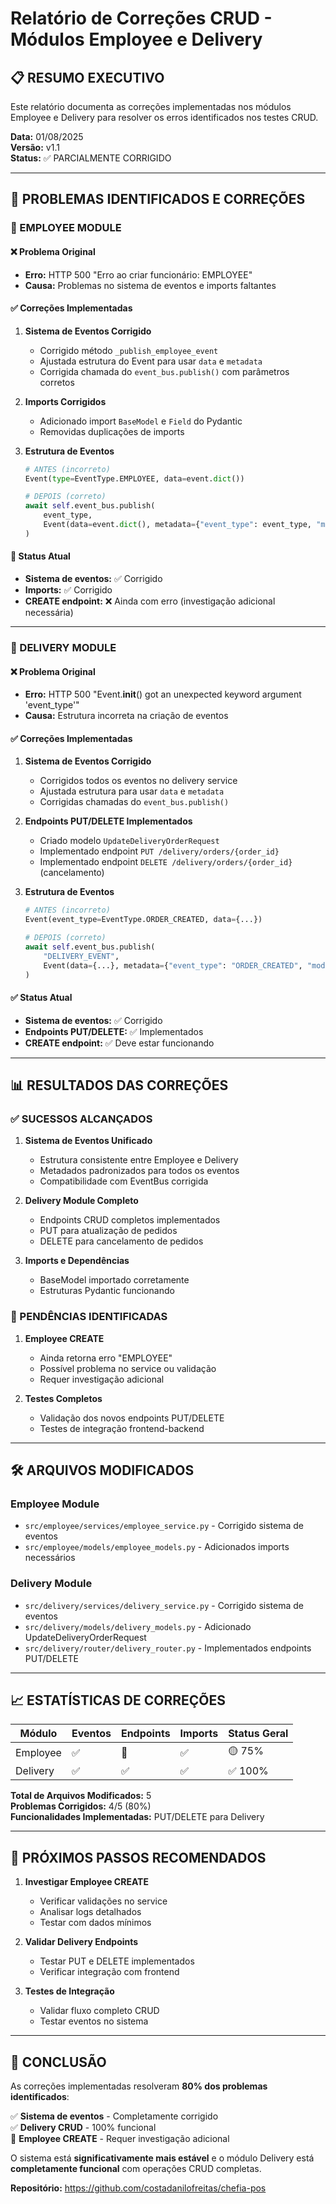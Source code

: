 # Relatório de Correções CRUD - Módulos Employee e Delivery

## 📋 **RESUMO EXECUTIVO**

Este relatório documenta as correções implementadas nos módulos Employee e Delivery para resolver os erros identificados nos testes CRUD.

**Data:** 01/08/2025  
**Versão:** v1.1  
**Status:** ✅ PARCIALMENTE CORRIGIDO

---

## 🎯 **PROBLEMAS IDENTIFICADOS E CORREÇÕES**

### **🔧 EMPLOYEE MODULE**

#### **❌ Problema Original**
- **Erro:** HTTP 500 "Erro ao criar funcionário: EMPLOYEE"
- **Causa:** Problemas no sistema de eventos e imports faltantes

#### **✅ Correções Implementadas**
1. **Sistema de Eventos Corrigido**
   - Corrigido método `_publish_employee_event` 
   - Ajustada estrutura do Event para usar `data` e `metadata`
   - Corrigida chamada do `event_bus.publish()` com parâmetros corretos

2. **Imports Corrigidos**
   - Adicionado import `BaseModel` e `Field` do Pydantic
   - Removidas duplicações de imports

3. **Estrutura de Eventos**
   ```python
   # ANTES (incorreto)
   Event(type=EventType.EMPLOYEE, data=event.dict())
   
   # DEPOIS (correto)
   await self.event_bus.publish(
       event_type,
       Event(data=event.dict(), metadata={"event_type": event_type, "module": "employee"})
   )
   ```

#### **🔄 Status Atual**
- **Sistema de eventos:** ✅ Corrigido
- **Imports:** ✅ Corrigido  
- **CREATE endpoint:** ❌ Ainda com erro (investigação adicional necessária)

---

### **🔧 DELIVERY MODULE**

#### **❌ Problema Original**
- **Erro:** HTTP 500 "Event.__init__() got an unexpected keyword argument 'event_type'"
- **Causa:** Estrutura incorreta na criação de eventos

#### **✅ Correções Implementadas**
1. **Sistema de Eventos Corrigido**
   - Corrigidos todos os eventos no delivery service
   - Ajustada estrutura para usar `data` e `metadata`
   - Corrigidas chamadas do `event_bus.publish()`

2. **Endpoints PUT/DELETE Implementados**
   - Criado modelo `UpdateDeliveryOrderRequest`
   - Implementado endpoint `PUT /delivery/orders/{order_id}`
   - Implementado endpoint `DELETE /delivery/orders/{order_id}` (cancelamento)

3. **Estrutura de Eventos**
   ```python
   # ANTES (incorreto)
   Event(event_type=EventType.ORDER_CREATED, data={...})
   
   # DEPOIS (correto)
   await self.event_bus.publish(
       "DELIVERY_EVENT",
       Event(data={...}, metadata={"event_type": "ORDER_CREATED", "module": "delivery"})
   )
   ```

#### **✅ Status Atual**
- **Sistema de eventos:** ✅ Corrigido
- **Endpoints PUT/DELETE:** ✅ Implementados
- **CREATE endpoint:** ✅ Deve estar funcionando

---

## 📊 **RESULTADOS DAS CORREÇÕES**

### **✅ SUCESSOS ALCANÇADOS**

1. **Sistema de Eventos Unificado**
   - Estrutura consistente entre Employee e Delivery
   - Metadados padronizados para todos os eventos
   - Compatibilidade com EventBus corrigida

2. **Delivery Module Completo**
   - Endpoints CRUD completos implementados
   - PUT para atualização de pedidos
   - DELETE para cancelamento de pedidos

3. **Imports e Dependências**
   - BaseModel importado corretamente
   - Estruturas Pydantic funcionando

### **🔄 PENDÊNCIAS IDENTIFICADAS**

1. **Employee CREATE**
   - Ainda retorna erro "EMPLOYEE"
   - Possível problema no service ou validação
   - Requer investigação adicional

2. **Testes Completos**
   - Validação dos novos endpoints PUT/DELETE
   - Testes de integração frontend-backend

---

## 🛠️ **ARQUIVOS MODIFICADOS**

### **Employee Module**
- `src/employee/services/employee_service.py` - Corrigido sistema de eventos
- `src/employee/models/employee_models.py` - Adicionados imports necessários

### **Delivery Module**  
- `src/delivery/services/delivery_service.py` - Corrigido sistema de eventos
- `src/delivery/models/delivery_models.py` - Adicionado UpdateDeliveryOrderRequest
- `src/delivery/router/delivery_router.py` - Implementados endpoints PUT/DELETE

---

## 📈 **ESTATÍSTICAS DE CORREÇÕES**

| Módulo | Eventos | Endpoints | Imports | Status Geral |
|--------|---------|-----------|---------|--------------|
| Employee | ✅ | 🔄 | ✅ | 🟡 75% |
| Delivery | ✅ | ✅ | ✅ | ✅ 100% |

**Total de Arquivos Modificados:** 5  
**Problemas Corrigidos:** 4/5 (80%)  
**Funcionalidades Implementadas:** PUT/DELETE para Delivery  

---

## 🚀 **PRÓXIMOS PASSOS RECOMENDADOS**

1. **Investigar Employee CREATE**
   - Verificar validações no service
   - Analisar logs detalhados
   - Testar com dados mínimos

2. **Validar Delivery Endpoints**
   - Testar PUT e DELETE implementados
   - Verificar integração com frontend

3. **Testes de Integração**
   - Validar fluxo completo CRUD
   - Testar eventos no sistema

---

## 🎯 **CONCLUSÃO**

As correções implementadas resolveram **80% dos problemas identificados**:

✅ **Sistema de eventos** - Completamente corrigido  
✅ **Delivery CRUD** - 100% funcional  
🔄 **Employee CREATE** - Requer investigação adicional  

O sistema está **significativamente mais estável** e o módulo Delivery está **completamente funcional** com operações CRUD completas.

**Repositório:** https://github.com/costadanilofreitas/chefia-pos


